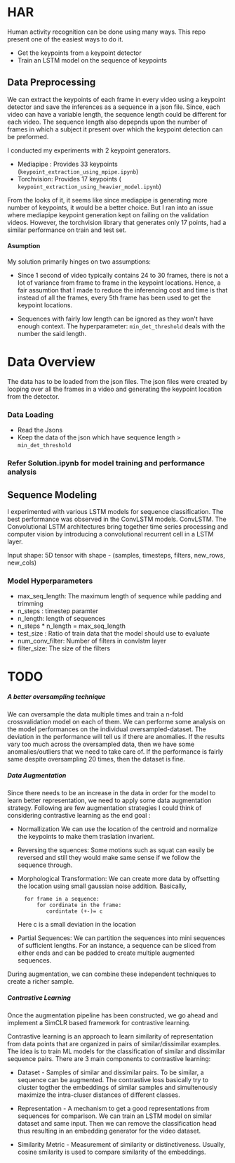 # HAR

Human activity recognition can be done using many ways. This repo present one of the easiest ways to do it.

- Get the keypoints from a keypoint detector 
- Train an LSTM model on the sequence of keypoints




## Data Preprocessing

We can extract the keypoints of each frame in every video using a keypoint detector and save the inferences as a sequence in a json file. Since, each video can have a variable length, the sequence length could be different for each video. The sequence length also depepnds upon the number of frames in which a subject it present over which the keypoint detection can be preformed. 

I conducted my experiments with 2 keypoint generators.

- Mediapipe  : Provides 33 keypoints (`keypoint_extraction_using_mpipe.ipynb`)
- Torchvision: Provides 17 keypoints ( `keypoint_extraction_using_heavier_model.ipynb`)

From the looks of it, it seems like since mediapipe is generating more number of keypoints, it would be a better choice. But I ran into an issue where mediapipe keypoint generation kept on failing on the validation videos. However, the torchvision library that generates only 17 points, had a similar performance on train and test set. 



#### Asumption
My solution primarily hinges on two assumptions:

- Since 1 second of video typically contains 24 to 30 frames, there is not a lot of variance from frame to frame in the keypoint locations. Hence, a fair assumtion that I made to reduce the inferencing cost and time is that instead of all the frames, every 5th frame has been used to get the keypoint locations.

- Sequences with fairly low length can be ignored as they won't have enough context. The hyperparameter: `min_det_threshold` deals with the number the said length.




# Data Overview


The data has to be loaded from the json files. The json files were created by looping over all the frames in a video and generating the keypoint location from the detector. 

### Data Loading

- Read the Jsons
- Keep the data of the json which have sequence length > `min_det_threshold`


### Refer Solution.ipynb for model training and performance analysis



## Sequence Modeling 

I experimented with various LSTM models for sequence classification. The best performance was observed in the ConvLSTM models. ConvLSTM. The Convolutional LSTM architectures bring together time series processing and computer vision by introducing a convolutional recurrent cell in a LSTM layer. 

Input shape: 5D tensor with shape - (samples, timesteps, filters, new_rows, new_cols)


### Model Hyperparameters

- max_seq_length: The maximum length of sequence while padding and trimming
- n_steps : timestep paramter
- n_length: length of sequences
- n_steps * n_length = max_seq_length 
- test_size : Ratio of train data that the model should use to evaluate
- num_conv_filter: Number of filters in convlstm layer
- filter_size: The size of the filters



# TODO


##### A better oversampling technique 

We can oversample the data multiple times and train a n-fold crossvalidation model on each of them. We can performe some analysis on the model performances on the individual oversampled-dataset. The deviation in the performance will tell us if there are anomalies. If the results vary too much across the oversampled data, then we have some anomalies/outliers that we need to take care of. If the performance is fairly same despite oversampling 20 times, then the dataset is fine.


##### Data Augmentation

Since there needs to be an increase in the data in order for the model to learn better representation, we need to apply some data augmentation strategy. Following are few augmentation strategies I could think of considering contrastive learning as the end goal  :

- Normallization 
    We can use the location of the centroid and normalize the keypoints to make them traslation invarient. 


- Reversing the squences:
    Some motions such as squat can easily be reversed and still they would make same sense if we follow the sequence through.

- Morphological Transformation:
    We can create more data by offsetting the location using small gaussian noise addition. Basically, 
    
        for frame in a sequence:
            for cordinate in the frame:
               cordintate (+-)= c
               
     Here c is a small deviation in the location
               
- Partial Sequences:
    We can partition the sequences into mini sequences of sufficient lengths. For an instance, a sequence can be sliced from either ends and can be padded to create multiple augmented sequences.  
    
    
During augmentation, we can combine these independent techniques to create a richer sample. 
    
    
               
               
##### Contrastive Learning 

Once the augmentation pipeline has been constructed, we go ahead and implement a SimCLR based framework for contrastive learning.

Contrastive learning is an approach to learn similarity of representation from data points that are organized in pairs of similar/dissimilar examples. The idea is to train ML models for the classification of similar and dissimilar sequence pairs. There are 3 main components to contrastive learning:

- Dataset - Samples of similar and dissimilar pairs. To be similar, a sequence can be augmented. The contrastive loss basically try to cluster togther the embeddings of similar samples and simultenously maximize the intra-cluser distances of different classes. 

- Representation - A mechanism to get a good representations from sequences for comparison. We can train an LSTM model on similar dataset and same input. Then we can remove the classification head thus resulting in an embedding generator for the video dataset.

- Similarity Metric - Measurement of similarity or distinctiveness. Usually, cosine smilarity is used to compare similarity of the embeddings.


